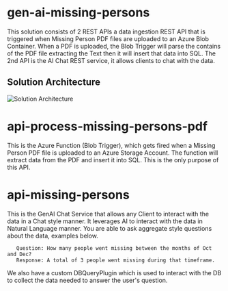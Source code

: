 # gen-ai-missing-persons
This solution consists of 2 REST APIs a data ingestion REST API that is triggered when  Missing Person PDF files are uploaded to an Azure Blob Container.  When a PDF is uploaded, the Blob Trigger will parse the contains of the PDF file extracting the Text then it will insert that data into SQL.  The 2nd API is the AI Chat REST service, it allows clients to chat with the data. 

## Solution Architecture
![Solution Architecture](./architecture/)

# api-process-missing-persons-pdf
This is the Azure Function (Blob Trigger), which gets fired when a Missing Person PDF file is uploaded to an Azure Storage Account.  The function will extract data from the PDF and insert it into SQL.  This is the only purpose of this API.

# api-missing-persons
This is the GenAI Chat Service that allows any Client to interact with the data in a Chat style manner.  It leverages AI to interact with the data in Natural Language manner.  You are able to ask aggregate style questions about the data, examples below.

   ~~~
      Question: How many people went missing between the months of Oct and Dec?
      Response: A total of 3 people went missing during that timeframe.  
   ~~~

We also have a custom DBQueryPlugin which is used to interact with the DB to collect the data needed to answer the user's question.
